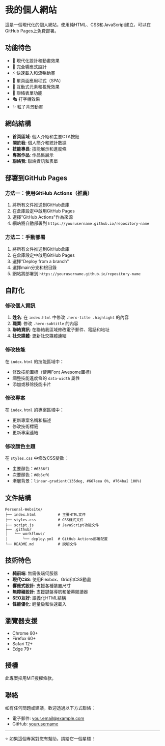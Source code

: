 # 我的個人網站

這是一個現代化的個人網站，使用純HTML、CSS和JavaScript建立，可以在GitHub Pages上免費部署。

## 功能特色

- 🎨 現代化設計和動畫效果
- 📱 完全響應式設計
- ⚡ 快速載入和流暢動畫
- 🎯 單頁面應用程式（SPA）
- 🌟 互動式元素和視覺效果
- 📧 聯絡表單功能
- 🎭 打字機效果
- ✨ 粒子背景動畫

## 網站結構

- **首頁區域**: 個人介紹和主要CTA按鈕
- **關於我**: 個人簡介和統計數據
- **技能專長**: 技能展示和進度條
- **專案作品**: 作品集展示
- **聯絡我**: 聯絡資訊和表單

## 部署到GitHub Pages

### 方法一：使用GitHub Actions（推薦）

1. 將所有文件推送到GitHub倉庫
2. 在倉庫設定中啟用GitHub Pages
3. 選擇"GitHub Actions"作為來源
4. 網站將自動部署到 `https://yourusername.github.io/repository-name`

### 方法二：手動部署

1. 將所有文件推送到GitHub倉庫
2. 在倉庫設定中啟用GitHub Pages
3. 選擇"Deploy from a branch"
4. 選擇main分支和根目錄
5. 網站將部署到 `https://yourusername.github.io/repository-name`

## 自訂化

### 修改個人資訊

1. **姓名**: 在 `index.html` 中修改 `.hero-title .highlight` 的內容
2. **職業**: 修改 `.hero-subtitle` 的內容
3. **聯絡資訊**: 在聯絡我區域修改電子郵件、電話和地址
4. **社交媒體**: 更新社交媒體連結

### 修改技能

在 `index.html` 的技能區域中：
- 修改技能圖標（使用Font Awesome圖標）
- 調整技能進度條的 `data-width` 屬性
- 添加或移除技能卡片

### 修改專案

在 `index.html` 的專案區域中：
- 更新專案名稱和描述
- 修改技術標籤
- 更新專案連結

### 修改顏色主題

在 `styles.css` 中修改CSS變數：
- 主要顏色：`#6366f1`
- 次要顏色：`#8b5cf6`
- 漸層背景：`linear-gradient(135deg, #667eea 0%, #764ba2 100%)`

## 文件結構

```
Personal-Website/
├── index.html          # 主要HTML文件
├── styles.css          # CSS樣式文件
├── script.js           # JavaScript功能文件
├── .github/
│   └── workflows/
│       └── deploy.yml  # GitHub Actions部署配置
└── README.md           # 說明文件
```

## 技術特色

- **純前端**: 無需後端伺服器
- **現代CSS**: 使用Flexbox、Grid和CSS動畫
- **響應式設計**: 支援各種裝置尺寸
- **無障礙設計**: 支援鍵盤導航和螢幕閱讀器
- **SEO友好**: 語義化HTML結構
- **性能優化**: 輕量級和快速載入

## 瀏覽器支援

- Chrome 60+
- Firefox 60+
- Safari 12+
- Edge 79+

## 授權

此專案採用MIT授權條款。

## 聯絡

如有任何問題或建議，歡迎透過以下方式聯絡：

- 電子郵件: your.email@example.com
- GitHub: [yourusername](https://github.com/yourusername)

---

⭐ 如果這個專案對您有幫助，請給它一個星標！